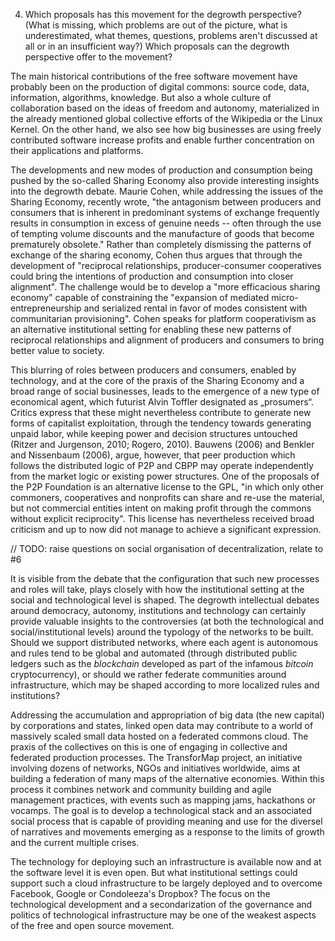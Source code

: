 4. Which proposals has this movement for the degrowth perspective? (What is missing, which problems are out of the picture, what is underestimated, what themes, questions, problems aren't discussed at all or in an insufficient way?) Which proposals can the degrowth perspective offer to the movement?

The main historical contributions of the free software movement have probably been on the production of digital commons: source code, data, information, algorithms, knowledge. But also a whole culture of collaboration based on the ideas of freedom and autonomy, materialized in the already mentioned global collective efforts of the Wikipedia or the Linux Kernel. On the other hand, we also see how big businesses are using freely contributed software increase profits and enable further concentration on their applications and platforms.

The developments and new modes of production and consumption being pushed by the so-called Sharing Economy also provide interesting insights into the degrowth debate. Maurie Cohen, while addressing the issues of the Sharing Economy, recently wrote, "the antagonism between producers and consumers that is inherent in predominant systems of exchange frequently results in consumption in excess of genuine needs -- often through the use of tempting volume discounts and the manufacture of goods that become prematurely obsolete." Rather than completely dismissing the patterns of exchange of the sharing economy, Cohen thus argues that through the development of "reciprocal relationships, producer-consumer cooperatives could bring the intentions of production and consumption into closer alignment". The challenge would be to develop a "more efficacious sharing economy" capable of constraining the "expansion of mediated micro-entrepreneurship and serialized rental in favor of modes consistent with communitarian provisioning". Cohen speaks for platform cooperativism as an alternative institutional setting for enabling these new patterns of reciprocal relationships and alignment of producers and consumers to bring better value to society.

This blurring of roles between producers and consumers, enabled by technology, and at the core of the praxis of the Sharing Economy and a broad range of social businesses, leads to the emergence of a new type of economical agent, which futurist Alvin Toffler designated as „prosumers“. Critics express that these might nevertheless contribute to generate new forms of capitalist exploitation, through the tendency towards generating unpaid labor, while keeping power and decision structures untouched (Ritzer and Jurgenson, 2010; Rogero, 2010). Bauwens (2006) and Benkler and Nissenbaum (2006), argue, however, that peer production which follows the distributed logic of P2P and CBPP may operate independently from the market logic or existing power structures. One of the proposals of the P2P Foundation is an alternative license to the GPL, "in which only other commoners, cooperatives and nonprofits can share and re-use the material, but not commercial entities intent on making profit through the commons without explicit reciprocity". This license has nevertheless received broad criticism and up to now did not manage to achieve a significant expression.

// TODO: raise questions on social organisation of decentralization, relate to #6

It is visible from the debate that the configuration that such new processes and roles will take, plays closely with how the institutional setting at the social and technological level is shaped. The degrowth intellectual debates around democracy, autonomy, institutions and technology can certainly provide valuable insights to the controversies (at both the technological and social/institutional levels) around the typology of the networks to be built. Should we support distributed networks, where each agent is autonomous and rules tend to be global and automated (through distributed public ledgers such as the *blockchain* developed as part of the infamous *bitcoin* cryptocurrency), or should we rather federate communities around infrastructure, which may be shaped according to more localized rules and institutions?

Addressing the accumulation and appropriation of big data (the new capital) by corporations and states, linked open data may contribute to a world of massively scaled small data hosted on a federated commons cloud. The praxis of the collectives on this is one of engaging in collective and federated production processes. The TransforMap project, an initiative involving dozens of networks, NGOs and initiatives worldwide, aims at building a federation of many maps of the alternative economies. Within this process it combines network and community building and agile management practices, with events such as mapping jams, hackathons or vocamps. The goal is to develop a technological stack and an associated social process that is capable of providing meaning and use for the diversel of narratives and movements emerging as a response to the limits of growth and the current multiple crises.

The technology for deploying such an infrastructure is available now and at the software level it is even open. But what institutional settings could support such a cloud infrastructure to be largely deployed and to overcome Facebook, Google or Condoleeza's Dropbox? The focus on the technological development and a secondarization of the governance and politics of technological infrastructure may be one of the weakest aspects of the free and open source movement.
